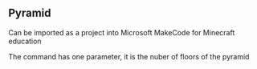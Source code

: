 ## Pyramid

Can be imported as a project into Microsoft MakeCode for Minecraft education

The command has one parameter, it is the nuber of floors of the pyramid
